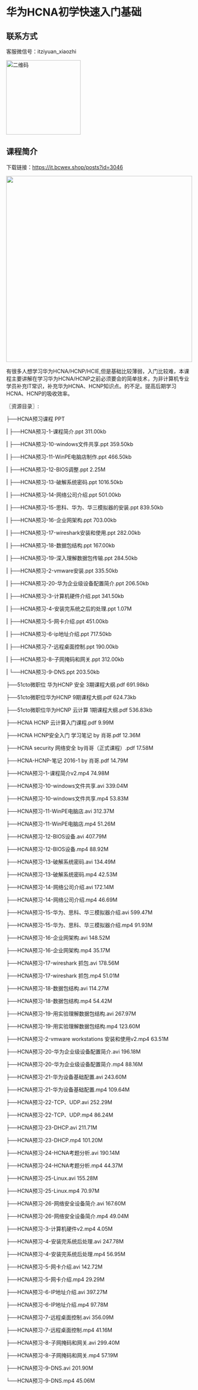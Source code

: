 # 华为HCNA初学快速入门基础

## 联系方式

客服微信号：itziyuan_xiaozhi

<img src="https://ziyuanyun.oss-cn-guangzhou.aliyuncs.com/common/20240614073449/666b82192834a.jpg" width="200" height="200" alt="二维码">

## 课程简介

下载链接：https://it.bcwex.shop/posts?id=3046

<img src="https://ziyuanyun.oss-cn-guangzhou.aliyuncs.com/yun/20240515184933/6644933d5f9c4.jpg" width="500" alt="">

  

 有很多人想学习华为HCNA/HCNP/HCIE,但是基础比较薄弱，入门比较难，本课程主要讲解在学习华为HCNA/HCNP之前必须要会的简单技术，为非计算机专业学员补充IT常识，补充华为HCNA、HCNP知识点。的不足。提高后期学习HCNA、HCNP的吸收效率。

 〖资源目录〗:

 ├──HCNA预习课程 PPT

 | ├──HCNA预习-1-课程简介.ppt 311.00kb

 | ├──HCNA预习-10-windows文件共享.ppt 359.50kb

 | ├──HCNA预习-11-WinPE电脑店制作.ppt 466.50kb

 | ├──HCNA预习-12-BIOS调整.ppt 2.25M

 | ├──HCNA预习-13-破解系统密码.ppt 1016.50kb

 | ├──HCNA预习-14-网络公司介绍.ppt 501.00kb

 | ├──HCNA预习-15-思科、华为、华三模拟器的安装.ppt 839.50kb

 | ├──HCNA预习-16-企业网架构.ppt 703.00kb

 | ├──HCNA预习-17-wireshark安装和使用.ppt 282.00kb

 | ├──HCNA预习-18-数据包结构.ppt 167.00kb

 | ├──HCNA预习-19-深入理解数据包传输.ppt 284.50kb

 | ├──HCNA预习-2-vmware安装.ppt 335.50kb

 | ├──HCNA预习-20-华为企业级设备配置简介.ppt 206.50kb

 | ├──HCNA预习-3-计算机硬件介绍.ppt 341.50kb

 | ├──HCNA预习-4-安装完系统之后的处理.ppt 1.07M

 | ├──HCNA预习-5-网卡介绍.ppt 451.00kb

 | ├──HCNA预习-6-ip地址介绍.ppt 717.50kb

 | ├──HCNA预习-7-远程桌面控制.ppt 190.00kb

 | ├──HCNA预习-8-子网掩码和网关.ppt 312.00kb

 | └──HCNA预习-9-DNS.ppt 203.50kb

 ├──51cto微职位 华为HCNP 安全 3期课程大纲.pdf 691.98kb

 ├──51cto微职位华为HCNP 9期课程大纲.pdf 624.73kb

 ├──51cto微职位华为HCNP 云计算 1期课程大纲.pdf 536.83kb

 ├──HCNA HCNP 云计算入门课程.pdf 9.99M

 ├──HCNA HCNP安全入门 学习笔记 by 肖哥.pdf 12.36M

 ├──HCNA security 网络安全 by肖哥（正式课程）.pdf 17.58M

 ├──HCNA-HCNP-笔记 2016-1 by 肖哥.pdf 14.79M

 ├──HCNA预习-1-课程简介v2.mp4 74.98M

 ├──HCNA预习-10-windows文件共享.avi 339.04M

 ├──HCNA预习-10-windows文件共享.mp4 53.83M

 ├──HCNA预习-11-WinPE电脑店.avi 312.37M

 ├──HCNA预习-11-WinPE电脑店.mp4 51.26M

 ├──HCNA预习-12-BIOS设备.avi 407.79M

 ├──HCNA预习-12-BIOS设备.mp4 88.92M

 ├──HCNA预习-13-破解系统密码.avi 134.49M

 ├──HCNA预习-13-破解系统密码.mp4 42.53M

 ├──HCNA预习-14-网络公司介绍.avi 172.14M

 ├──HCNA预习-14-网络公司介绍.mp4 46.69M

 ├──HCNA预习-15-华为、思科、华三模拟器介绍.avi 599.47M

 ├──HCNA预习-15-华为、思科、华三模拟器介绍.mp4 91.93M

 ├──HCNA预习-16-企业网架构.avi 148.52M

 ├──HCNA预习-16-企业网架构.mp4 35.17M

 ├──HCNA预习-17-wireshark 抓包.avi 178.56M

 ├──HCNA预习-17-wireshark 抓包.mp4 51.01M

 ├──HCNA预习-18-数据包结构.avi 114.27M

 ├──HCNA预习-18-数据包结构.mp4 54.42M

 ├──HCNA预习-19-用实验理解数据包结构.avi 267.97M

 ├──HCNA预习-19-用实验理解数据包结构.mp4 123.60M

 ├──HCNA预习-2-vmware workstations 安装和使用v2.mp4 63.51M

 ├──HCNA预习-20-华为企业级设备配置简介.avi 196.18M

 ├──HCNA预习-20-华为企业级设备配置简介.mp4 88.16M

 ├──HCNA预习-21-华为设备基础配置.avi 243.60M

 ├──HCNA预习-21-华为设备基础配置.mp4 109.64M

 ├──HCNA预习-22-TCP、UDP.avi 252.29M

 ├──HCNA预习-22-TCP、UDP.mp4 86.24M

 ├──HCNA预习-23-DHCP.avi 211.71M

 ├──HCNA预习-23-DHCP.mp4 101.20M

 ├──HCNA预习-24-HCNA考题分析.avi 190.14M

 ├──HCNA预习-24-HCNA考题分析.mp4 44.37M

 ├──HCNA预习-25-Linux.avi 155.28M

 ├──HCNA预习-25-Linux.mp4 70.97M

 ├──HCNA预习-26-网络安全设备简介.avi 167.60M

 ├──HCNA预习-26-网络安全设备简介.mp4 49.04M

 ├──HCNA预习-3-计算机硬件v2.mp4 4.05M

 ├──HCNA预习-4-安装完系统后处理.avi 247.78M

 ├──HCNA预习-4-安装完系统后处理.mp4 56.95M

 ├──HCNA预习-5-网卡介绍.avi 142.72M

 ├──HCNA预习-5-网卡介绍.mp4 29.29M

 ├──HCNA预习-6-IP地址介绍.avi 397.27M

 ├──HCNA预习-6-IP地址介绍.mp4 97.78M

 ├──HCNA预习-7-远程桌面控制.avi 356.09M

 ├──HCNA预习-7-远程桌面控制.mp4 41.16M

 ├──HCNA预习-8-子网掩码和网关.avi 299.40M

 ├──HCNA预习-8-子网掩码和网关.mp4 57.19M

 ├──HCNA预习-9-DNS.avi 201.90M

 └──HCNA预习-9-DNS.mp4 45.06M

  